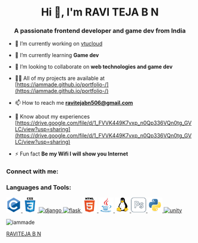 <h1 align="center">Hi 👋, I'm RAVI TEJA B N</h1>
<h3 align="center">A passionate frontend developer and game dev from India</h3>

- 🔭 I’m currently working on [vtucloud](https://vtucloud.in/)

- 🌱 I’m currently learning **Game dev**

- 👯 I’m looking to collaborate on **web technologies and game dev**

- 👨‍💻 All of my projects are available at [https://iammade.github.io/portfolio-/](https://iammade.github.io/portfolio-/)

- 📫 How to reach me **ravitejabn506@gmail.com**

- 📄 Know about my experiences [https://drive.google.com/file/d/1_FVVK449K7vxp_n0Qp336VQn0tg_GVLC/view?usp=sharing](https://drive.google.com/file/d/1_FVVK449K7vxp_n0Qp336VQn0tg_GVLC/view?usp=sharing)

- ⚡ Fun fact **Be my Wifi I will show you Internet**

<h3 align="left">Connect with me:</h3>
<p align="left">
</p>

<h3 align="left">Languages and Tools:</h3>
<p align="left"> <a href="https://www.cprogramming.com/" target="_blank" rel="noreferrer"> <img src="https://raw.githubusercontent.com/devicons/devicon/master/icons/c/c-original.svg" alt="c" width="40" height="40"/> </a> <a href="https://www.w3schools.com/css/" target="_blank" rel="noreferrer"> <img src="https://raw.githubusercontent.com/devicons/devicon/master/icons/css3/css3-original-wordmark.svg" alt="css3" width="40" height="40"/> </a> <a href="https://www.djangoproject.com/" target="_blank" rel="noreferrer"> <img src="https://cdn.worldvectorlogo.com/logos/django.svg" alt="django" width="40" height="40"/> </a> <a href="https://flask.palletsprojects.com/" target="_blank" rel="noreferrer"> <img src="https://www.vectorlogo.zone/logos/pocoo_flask/pocoo_flask-icon.svg" alt="flask" width="40" height="40"/> </a> <a href="https://www.w3.org/html/" target="_blank" rel="noreferrer"> <img src="https://raw.githubusercontent.com/devicons/devicon/master/icons/html5/html5-original-wordmark.svg" alt="html5" width="40" height="40"/> </a> <a href="https://www.java.com" target="_blank" rel="noreferrer"> <img src="https://raw.githubusercontent.com/devicons/devicon/master/icons/java/java-original.svg" alt="java" width="40" height="40"/> </a> <a href="https://www.linux.org/" target="_blank" rel="noreferrer"> <img src="https://raw.githubusercontent.com/devicons/devicon/master/icons/linux/linux-original.svg" alt="linux" width="40" height="40"/> </a> <a href="https://www.photoshop.com/en" target="_blank" rel="noreferrer"> <img src="https://raw.githubusercontent.com/devicons/devicon/master/icons/photoshop/photoshop-line.svg" alt="photoshop" width="40" height="40"/> </a> <a href="https://www.python.org" target="_blank" rel="noreferrer"> <img src="https://raw.githubusercontent.com/devicons/devicon/master/icons/python/python-original.svg" alt="python" width="40" height="40"/> </a> <a href="https://unity.com/" target="_blank" rel="noreferrer"> <img src="https://www.vectorlogo.zone/logos/unity3d/unity3d-icon.svg" alt="unity" width="40" height="40"/> </a> </p>

<p><img align="center" src="https://github-readme-stats.vercel.app/api/top-langs?username=iammade&show_icons=true&locale=en&layout=compact" alt="iammade" /></p>


<div class="badge-base LI-profile-badge" data-locale="en_US" data-size="medium" data-theme="dark" data-type="VERTICAL" data-vanity="ravitejabn" data-version="v1"><a class="badge-base__link LI-simple-link" href="https://in.linkedin.com/in/ravitejabn?trk=profile-badge">RAVITEJA B N</a></div>
              
